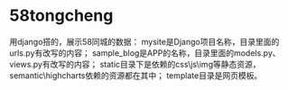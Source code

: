 # 58tongcheng
用django搭的，展示58同城的数据：
mysite是Django项目名称，目录里面的urls.py有改写的内容；
sample_blog是APP的名称，目录里面的models.py、views.py有改写的内容；
static目录下是依赖的css\js\img等静态资源，semantic\highcharts依赖的资源都在其中；
template目录是网页模板。
